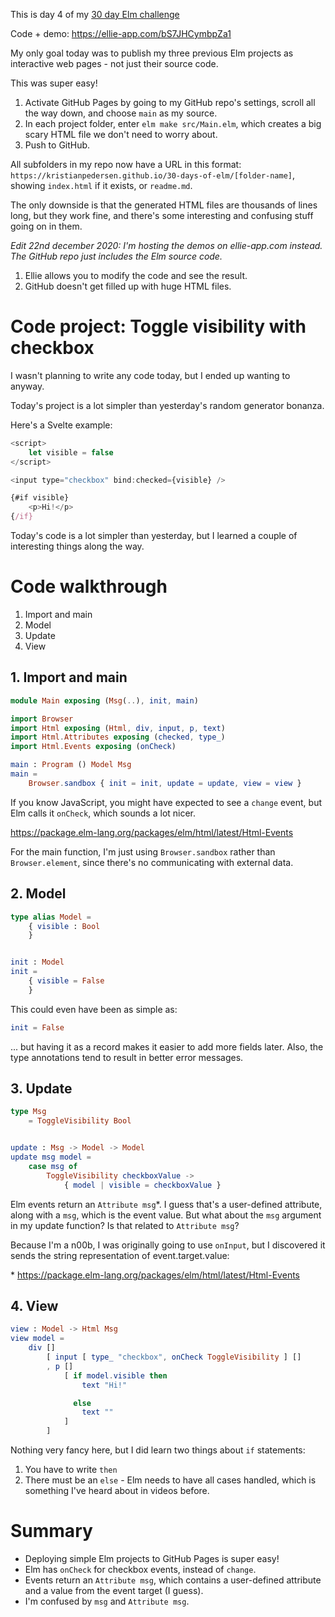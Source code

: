 This is day 4 of my [30 day Elm challenge](https://dev.to/kristianpedersen/30-days-of-elm-intro-2lo2)

Code + demo: https://ellie-app.com/bS7JHCymbpZa1

My only goal today was to publish my three previous Elm projects as interactive web pages - not just their source code.

This was super easy!

1. Activate GitHub Pages by going to my GitHub repo's settings, scroll all the way down, and choose `main` as my source.
2. In each project folder, enter `elm make src/Main.elm`, which creates a big scary HTML file we don't need to worry about.
3. Push to GitHub.

All subfolders in my repo now have a URL in this format: `https://kristianpedersen.github.io/30-days-of-elm/[folder-name]`, showing `index.html` if it exists, or `readme.md`.

The only downside is that the generated HTML files are thousands of lines long, but they work fine, and there's some interesting and confusing stuff going on in them.

*Edit 22nd december 2020: I'm hosting the demos on ellie-app.com instead. The GitHub repo just includes the Elm source code.*

1. Ellie allows you to modify the code and see the result.
2. GitHub doesn't get filled up with huge HTML files.

# Code project: Toggle visibility with checkbox

I wasn't planning to write any code today, but I ended up wanting to anyway.

Today's project is a lot simpler than yesterday's random generator bonanza.

Here's a Svelte example:

```javascript
<script>
	let visible = false
</script>

<input type="checkbox" bind:checked={visible} />

{#if visible}
	<p>Hi!</p>
{/if}
```

Today's code is a lot simpler than yesterday, but I learned a couple of interesting things along the way.

# Code walkthrough

1. Import and main
2. Model
3. Update
4. View

## 1. Import and main

```elm
module Main exposing (Msg(..), init, main)

import Browser
import Html exposing (Html, div, input, p, text)
import Html.Attributes exposing (checked, type_)
import Html.Events exposing (onCheck)

main : Program () Model Msg
main =
    Browser.sandbox { init = init, update = update, view = view }
```

If you know JavaScript, you might have expected to see a `change` event, but Elm calls it `onCheck`, which sounds a lot nicer.

https://package.elm-lang.org/packages/elm/html/latest/Html-Events

For the main function, I'm just using `Browser.sandbox` rather than `Browser.element`, since there's no communicating with external data.

## 2. Model

```elm
type alias Model =
    { visible : Bool
    }


init : Model
init =
    { visible = False
    }
```

This could even have been as simple as:

```elm
init = False
```

... but having it as a record makes it easier to add more fields later. Also, the type annotations tend to result in better error messages.

## 3. Update

```elm
type Msg
    = ToggleVisibility Bool


update : Msg -> Model -> Model
update msg model =
    case msg of
        ToggleVisibility checkboxValue ->
            { model | visible = checkboxValue }
```

Elm events return an `Attribute msg`*. I guess that's a user-defined attribute, along with a `msg`, which is the event value. But what about the `msg` argument in my update function? Is that related to `Attribute msg`?

Because I'm a n00b, I was originally going to use `onInput`, but I discovered it sends the string representation of event.target.value:

\* https://package.elm-lang.org/packages/elm/html/latest/Html-Events

## 4. View

```elm
view : Model -> Html Msg
view model =
    div []
        [ input [ type_ "checkbox", onCheck ToggleVisibility ] []
        , p []
            [ if model.visible then
                text "Hi!"

              else
                text ""
            ]
        ]
```

Nothing very fancy here, but I did learn two things about `if` statements:
1. You have to write `then`
2. There must be an `else` - Elm needs to have all cases handled, which is something I've heard about in videos before.

# Summary

* Deploying simple Elm projects to GitHub Pages is super easy!
* Elm has `onCheck` for checkbox events, instead of `change`.
* Events return an `Attribute msg`, which contains a user-defined attribute and a value from the event target (I guess).
* I'm confused by `msg` and `Attribute msg`. 
